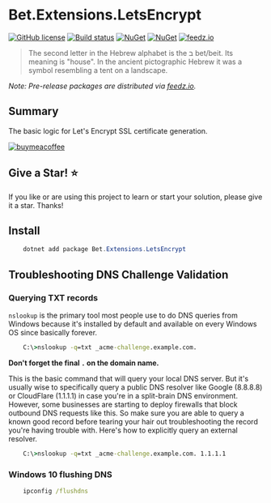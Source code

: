 # Bet.Extensions.LetsEncrypt

[![GitHub license](https://img.shields.io/badge/license-MIT-blue.svg?style=flat-square)](https://raw.githubusercontent.com/kdcllc/Bet.Extensions/master/LICENSE)
[![Build status](https://ci.appveyor.com/api/projects/status/fo9rakj7s7uhs3ij?svg=true)](https://ci.appveyor.com/project/kdcllc/bet-aspnetcore)
[![NuGet](https://img.shields.io/nuget/v/Bet.Extensions.LetsEncrypt.svg)](https://www.nuget.org/packages?q=Bet.Extensions.LetsEncrypt)
[![NuGet](https://img.shields.io/nuget/v/Bet.Extensions.svg)](https://www.nuget.org/packages?q=Bet.Extensions.LetsEncrypt)
[![feedz.io](https://img.shields.io/badge/endpoint.svg?url=https://f.feedz.io/kdcllc/bet-aspnetcore/shield/Bet.Extensions.LetsEncrypt/latest)](https://f.feedz.io/kdcllc/bet-aspnetcore/packages/Bet.Extensions.LetsEncrypt/latest/download)

> The second letter in the Hebrew alphabet is the ב bet/beit. Its meaning is "house". In the ancient pictographic Hebrew it was a symbol resembling a tent on a landscape.

_Note: Pre-release packages are distributed via [feedz.io](https://f.feedz.io/kdcllc/bet-extensions/nuget/index.json)._

## Summary

The basic logic for Let's Encrypt SSL certificate generation.

[![buymeacoffee](https://www.buymeacoffee.com/assets/img/custom_images/orange_img.png)](https://www.buymeacoffee.com/vyve0og)

## Give a Star! :star:

If you like or are using this project to learn or start your solution, please give it a star. Thanks!

## Install

```csharp
    dotnet add package Bet.Extensions.LetsEncrypt
```

## Troubleshooting DNS Challenge Validation

### Querying TXT records

`nslookup` is the primary tool most people use to do DNS queries from Windows because it's installed by default and available on every Windows OS since basically forever.

```cmd
    C:\>nslookup -q=txt _acme-challenge.example.com.
```

**Don't forget the final `.` on the domain name.**

This is the basic command that will query your local DNS server. But it's usually wise to specifically query a public DNS resolver like Google (8.8.8.8) or CloudFlare (1.1.1.1) in case you're in a split-brain DNS environment. However, some businesses are starting to deploy firewalls that block outbound DNS requests like this. So make sure you are able to query a known good record before tearing your hair out troubleshooting the record you're having trouble with. Here's how to explicitly query an external resolver.

```cmd
    C:\>nslookup -q=txt _acme-challenge.example.com. 1.1.1.1
```

### Windows 10 flushing DNS

```cmd
    ipconfig /flushdns
```
